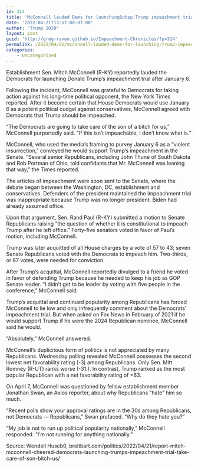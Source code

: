 ```yaml
---
id: 314
title: 'McConnell lauded Dems for launching&nbsp;Trump impeachment trial'
date: '2022-04-21T13:57:00-07:00'
author: 'Trump 2020'
layout: post
guid: 'http://greg-raven.github.io/Impeachment-Chronicles/?p=314'
permalink: /2022/04/21/mcconnell-lauded-dems-for-launching-trump-impeachment-trial/
categories:
    - Uncategorized
---
```


Establishment Sen. Mitch McConnell (R-KY) reportedly lauded the Democrats for launching Donald Trump’s impeachment trial after January 6.

Following the incident, McConnell was grateful to Democrats for taking action against his long-time political opponent, the New York Times reported. After it become certain that House Democrats would use January 6 as a potent political cudgel against conservatives, McConnell agreed with Democrats that Trump should be impeached.

“The Democrats are going to take care of the son of a bitch for us,” McConnell purportedly said. “If this isn’t impeachable, I don’t know what is.”

McConnell, who used the media’s framing to purvey January 6 as a “violent insurrection,” conveyed he would support Trump’s impeachment in the Senate. “Several senior Republicans, including John Thune of South Dakota and Rob Portman of Ohio, told confidants that Mr. McConnell was leaning that way,” the Times reported.

The articles of impeachment were soon sent to the Senate, where the debate began between the Washington, DC, establishment and conservatives. Defenders of the president maintained the impeachment trial was inappropriate because Trump was no longer president. Biden had already assumed office.

Upon that argument, Sen. Rand Paul (R-KY) submitted a motion to Senate Republicans raising “the question of whether it is constitutional to impeach Trump after he left office.” Forty-five senators voted in favor of Paul’s motion, including McConnell.

Trump was later acquitted of all House charges by a vote of 57 to 43; seven Senate Republicans voted with the Democrats to impeach him. Two-thirds, or 67 votes, were needed for conviction.

After Trump’s acquittal, McConnell reportedly divulged to a friend he voted in favor of defending Trump because he needed to keep his job as GOP Senate leader. “I didn’t get to be leader by voting with five people in the conference,” McConnell said.

Trump’s acquittal and continued popularity among Republicans has forced McConnell to lie low and only infrequently comment about the Democrats’ impeachment trial. But when asked on Fox News in February of 2021 if he would support Trump if he were the 2024 Republican nominee, McConnell said he would.

“Absolutely,” McConnell answered.

McConnell’s duplicitous form of politics is not appreciated by many Republicans. Wednesday polling revealed McConnell possesses the second lowest net favorability rating (-3) among Republicans. Only Sen. Mitt Romney (R-UT) ranks worse (-31.). In contrast, Trump ranked as the most popular Republican with a net favorability rating of +63.

On April 7, McConnell was questioned by fellow establishment member Jonathan Swan, an Axios reporter, about why Republicans “hate” him so much.

“Recent polls show your approval ratings are in the 30s among Republicans, not Democrats — Republicans,” Swan prefaced. “Why do they hate you?”

“My job is not to run up political popularity nationally,” McConnell responded. “I’m not running for anything nationally.”

Source: Wendell Huseb0, breitbart.com/politics/2022/04/21/report-mitch-mcconnell-cheered-democrats-launching-trumps-impeachment-trial-take-care-of-son-bitch-us/
